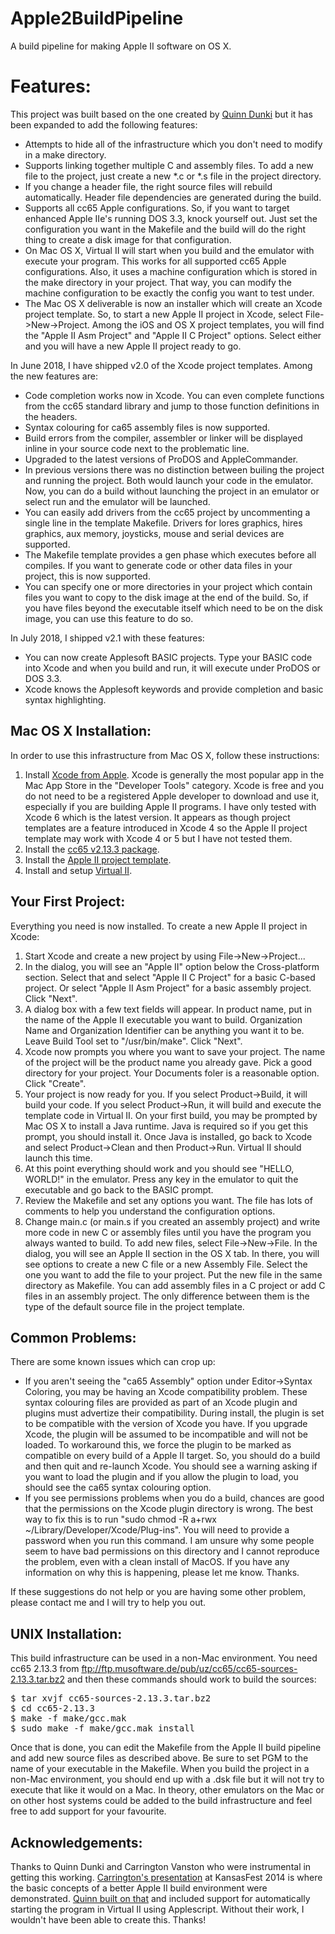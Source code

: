 Apple2BuildPipeline
===================

A build pipeline for making Apple II software on OS X.

Features:
=========

This project was built based on the one created by [Quinn Dunki](http://quinndunki.com/blondihacks/?p=1904) but it has been expanded to add the following features:

   * Attempts to hide all of the infrastructure which you don't need to modify in a make directory.
   * Supports linking together multiple C and assembly files.  To add a new file to the project, just create a new *.c or *.s file in the project directory.
   * If you change a header file, the right source files will rebuild automatically.  Header file dependencies are generated during the build.
   * Supports all cc65 Apple configurations.  So, if you want to target enhanced Apple IIe's running DOS 3.3, knock yourself out.  Just set the configuration you want in the Makefile and the build will do the right thing to create a disk image for that configuration.
   * On Mac OS X, Virtual II will start when you build and the emulator with execute your program.  This works for all supported cc65 Apple configurations.  Also, it uses a machine configuration which is stored in the make directory in your project.  That way, you can modify the machine configuration to be exactly the config you want to test under.
   * The Mac OS X deliverable is now an installer which will create an Xcode project template.  So, to start a new Apple II project in Xcode, select File->New->Project.  Among the iOS and OS X project templates, you will find the "Apple II Asm Project" and "Apple II C Project" options.  Select either and you will have a new Apple II project ready to go.

In June 2018, I have shipped v2.0 of the Xcode project templates.  Among the new features are:

   * Code completion works now in Xcode.  You can even complete functions from the cc65 standard library and jump to those function definitions in the headers.
   * Syntax colouring for ca65 assembly files is now supported.
   * Build errors from the compiler, assembler or linker will be displayed inline in your source code next to the problematic line.
   * Upgraded to the latest versions of ProDOS and AppleCommander.
   * In previous versions there was no distinction between builing the project and running the project.  Both would launch your code in the emulator.  Now, you can do a build without launching the project in an emulator or select run and the emulator will be launched.
   * You can easily add drivers from the cc65 project by uncommenting a single line in the template Makefile.  Drivers for lores graphics, hires graphics, aux memory, joysticks, mouse and serial devices are supported.
   * The Makefile template provides a gen phase which executes before all compiles.  If you want to generate code or other data files in your project, this is now supported.
   * You can specify one or more directories in your project which contain files you want to copy to the disk image at the end of the build.  So, if you have files beyond the executable itself which need to be on the disk image, you can use this feature to do so.
   
In July 2018, I shipped v2.1 with these features:

   * You can now create Applesoft BASIC projects.  Type your BASIC code into Xcode and when you build and run, it will execute under ProDOS or DOS 3.3.
   * Xcode knows the Applesoft keywords and provide completion and basic syntax highlighting.

Mac OS X Installation:
----------------------

In order to use this infrastructure from Mac OS X, follow these instructions:
   1. Install [Xcode from Apple](https://itunes.apple.com/us/app/xcode/id497799835?mt=12&uo=4).  Xcode is generally the most popular app in the Mac App Store in the "Developer Tools" category.  Xcode is free and you do not need to be a registered Apple developer to download and use it, especially if you are building Apple II programs.  I have only tested with Xcode 6 which is the latest version.  It appears as though project templates are a feature introduced in Xcode 4 so the Apple II project template may work with Xcode 4 or 5 but I have not tested them.
   2. Install the [cc65 v2.13.3 package](https://github.com/jeremysrand/Apple2BuildPipeline/releases/download/1.0/cc65.2.13.3.pkg).
   3. Install the [Apple II project template](https://github.com/jeremysrand/Apple2BuildPipeline/releases/download/2.1/AppleXcodeTemplate.pkg).
   4. Install and setup [Virtual II](http://www.virtualii.com).

Your First Project:
-------------------

Everything you need is now installed.  To create a new Apple II project in Xcode:
   1. Start Xcode and create a new project by using File->New->Project...
   2. In the dialog, you will see an "Apple II" option below the Cross-platform section.  Select that and select "Apple II C Project" for a basic C-based project.  Or select "Apple II Asm Project" for a basic assembly project.  Click "Next".
   3. A dialog box with a few text fields will appear.  In product name, put in the name of the Apple II executable you want to build.  Organization Name and Organization Identifier can be anything you want it to be.  Leave Build Tool set to "/usr/bin/make".  Click "Next".
   4. Xcode now prompts you where you want to save your project.  The name of the project will be the product name you already gave.  Pick a good directory for your project.  Your Documents foler is a reasonable option.  Click "Create".
   5. Your project is now ready for you.  If you select Product->Build, it will build your code.  If you select Product->Run, it will build and execute the template code in Virtual II.  On your first build, you may be prompted by Mac OS X to install a Java runtime.  Java is required so if you get this prompt, you should install it.  Once Java is installed, go back to Xcode and select Product->Clean and then Product->Run.  Virtual II should launch this time.
   6. At this point everything should work and you should see "HELLO, WORLD!" in the emulator.  Press any key in the emulator to quit the executable and go back to the BASIC prompt.
   7. Review the Makefile and set any options you want.  The file has lots of comments to help you understand the configuration options.
   8. Change main.c (or main.s if you created an assembly project) and write more code in new C or assembly files until you have the program you always wanted to build.  To add new files, select File->New->File.  In the dialog, you will see an Apple II section in the OS X tab.  In there, you will see options to create a new C file or a new Assembly File.  Select the one you want to add the file to your project.  Put the new file in the same directory as Makefile.  You can add assembly files in a C project or add C files in an assembly project.  The only difference between them is the type of the default source file in the project template.

Common Problems:
----------------

There are some known issues which can crop up:
   * If you aren't seeing the "ca65 Assembly" option under Editor->Syntax Coloring, you may be having an Xcode compatibility problem.  These syntax colouring files are provided as part of an Xcode plugin and plugins must advertize their compatibility.  During install, the plugin is set to be compatible with the version of Xcode you have.  If you upgrade Xcode, the plugin will be assumed to be incompatible and will not be loaded.  To workaround this, we force the plugin to be marked as compatible on every build of a Apple II target.  So, you should do a build and then quit and re-launch Xcode.  You should see a warning asking if you want to load the plugin and if you allow the plugin to load, you should see the ca65 syntax colouring option.
   * If you see permissions problems when you do a build, chances are good that the permissions on the Xcode plugin directory is wrong.  The best way to fix this is to run "sudo chmod -R a+rwx ~/Library/Developer/Xcode/Plug-ins".  You will need to provide a password when you run this command.  I am unsure why some people seem to have bad permissions on this directory and I cannot reproduce the problem, even with a clean install of MacOS.  If you have any information on why this is happening, please let me know.  Thanks.

If these suggestions do not help or you are having some other problem, please contact me and I will try to help you out.

UNIX Installation:
------------------

This build infrastructure can be used in a non-Mac environment.  You need cc65 2.13.3 from ftp://ftp.musoftware.de/pub/uz/cc65/cc65-sources-2.13.3.tar.bz2 and then these commands should work to build the sources:

<pre>
$ tar xvjf cc65-sources-2.13.3.tar.bz2
$ cd cc65-2.13.3
$ make -f make/gcc.mak
$ sudo make -f make/gcc.mak install
</pre>

Once that is done, you can edit the Makefile from the Apple II build pipeline and add new source files as described above.  Be sure to set PGM to the name of your executable in the Makefile.  When you build the project in a non-Mac environment, you should end up with a .dsk file but it will not try to execute that like it would on a Mac.  In theory, other emulators on the Mac or on other host systems could be added to the build infrastructure and feel free to add support for your favourite.

Acknowledgements:
-----------------

Thanks to Quinn Dunki and Carrington Vanston who were instrumental in getting this working.  [Carrington's presentation](http://monsterfeet.com/kfest/) at KansasFest 2014 is where the basic concepts of a better Apple II build environment were demonstrated.  [Quinn built on that](http://quinndunki.com/blondihacks/?p=1904) and included support for automatically starting the program in Virtual II using Applescript.  Without their work, I wouldn't have been able to create this.  Thanks!
